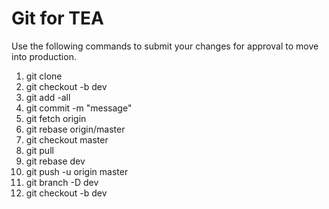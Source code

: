 # Git for TEA
Use the following commands to submit your changes for approval to
move into production.

1. git clone
2. git checkout -b dev
3. git add -all
4. git commit -m "message"
5. git fetch origin
6. git rebase origin/master
7. git checkout master
8. git pull
9. git rebase dev
10. git push -u origin master
11. git branch -D dev
12. git checkout -b dev


